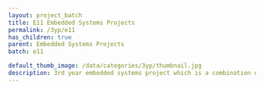 ```yaml
---
layout: project_batch
title: E11 Embedded Systems Projects
permalink: /3yp/e11
has_children: true
parent: Embedded Systems Projects
batch: e11

default_thumb_image: /data/categories/3yp/thumbnail.jpg
description: 3rd year embedded systems project which is a combination of CO321, CO324 and CO325 courses
---
```

